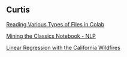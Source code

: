 ## Curtis


<a href="https://github.com/cwwade04/CIS-3902-Data-Mining/blob/main/Reading_Files_in_Jupyter.ipynb">Reading Various Types of Files in Colab</a><br>

<a href="https://github.com/cwwade04/CIS-3902-Data-Mining/blob/main/wade_Chapter_1_HW.ipynb">Mining the Classics Notebook - NLP</a><br>

<a href="https://github.com/cwwade04/CIS-3902-Data-Mining/blob/main/Linear_Regression_with_the_California_Wildfires_Dataset.ipynb">Linear Regression with the California Wildfires</a><br>

